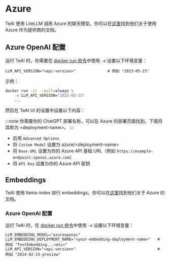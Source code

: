 # Azure

TeAI 使用 LiteLLM 调用 Azure 的聊天模型。你可以在[这里](https://docs.litellm.ai/docs/providers/azure)找到他们关于使用 Azure 作为提供商的文档。

## Azure OpenAI 配置

运行 TeAI 时，你需要在 [docker run 命令](/modules/usage/installation#start-the-app)中使用 `-e` 设置以下环境变量：

```
LLM_API_VERSION="<api-version>"              # 例如 "2023-05-15"
```

示例：
```bash
docker run -it --pull=always \
    -e LLM_API_VERSION="2023-05-15"
    ...
```

然后在 TeAI UI 的设置中设置以下内容：

:::note
你需要你的 ChatGPT 部署名称，可以在 Azure 的部署页面找到。下面将其称为 &lt;deployment-name&gt;。
:::

* 启用 `Advanced Options`
* 将 `Custom Model` 设置为 azure/&lt;deployment-name&gt;
* 将 `Base URL` 设置为你的 Azure API 基础 URL（例如 `https://example-endpoint.openai.azure.com`）
* 将 `API Key` 设置为你的 Azure API 密钥

## Embeddings

TeAI 使用 llama-index 进行 embeddings。你可以在[这里](https://docs.llamaindex.ai/en/stable/api_reference/embeddings/azure_openai/)找到他们关于 Azure 的文档。

### Azure OpenAI 配置

运行 TeAI 时，在 [docker run 命令](/modules/usage/installation#start-the-app)中使用 `-e` 设置以下环境变量：

```
LLM_EMBEDDING_MODEL="azureopenai"
LLM_EMBEDDING_DEPLOYMENT_NAME="<your-embedding-deployment-name>"   # 例如 "TextEmbedding...<etc>"
LLM_API_VERSION="<api-version>"                                    # 例如 "2024-02-15-preview"
```
